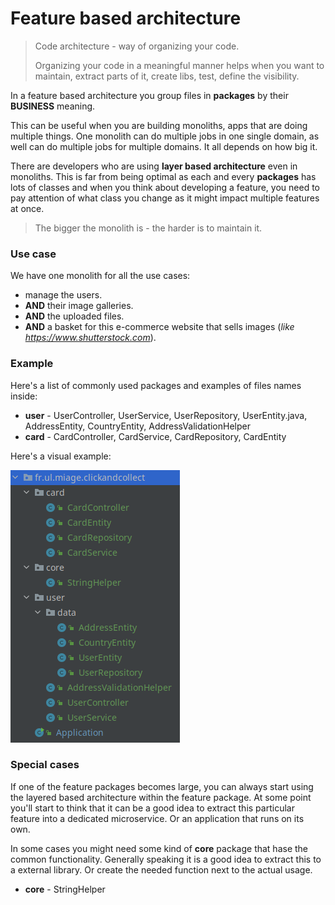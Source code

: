 # Feature based architecture

> Code architecture - way of organizing your code.
>
> Organizing your code in a meaningful manner helps when you want to
> maintain, extract parts of it, create libs, test, define the visibility.

In a feature based architecture you group files in __packages__ by their __BUSINESS__ meaning.

This can be useful when you are building monoliths, apps that are doing multiple things.
One monolith can do multiple jobs in one single domain, as well can do multiple jobs for multiple domains.
It all depends on how big it. 

There are developers who are using __layer based architecture__ even in monoliths. This is far from being optimal
as each and every __packages__ has lots of classes and when you think about developing a feature, you need to pay 
attention of what class you change as it might impact multiple features at once.

> The bigger the monolith is - the harder is to maintain it.

### Use case

We have one monolith for all the use cases:
- manage the users.
- __AND__ their image galleries.
- __AND__ the uploaded files.
- __AND__ a basket for this e-commerce website that sells images (_like https://www.shutterstock.com_).

### Example 

Here's a list of commonly used packages and examples of files names inside:

- __user__ - UserController, UserService, UserRepository, UserEntity.java, AddressEntity, CountryEntity, AddressValidationHelper
- __card__ - CardController, CardService, CardRepository, CardEntity

Here's a visual example:

![](file-tree.png)

### Special cases

If one of the feature packages becomes large, you can always start using the layered based architecture within the feature package.
At some point you'll start to think that it can be a good idea to extract this particular feature into a dedicated microservice.
Or an application that runs on its own.

In some cases you might need some kind of __core__ package that hase the common functionality.
Generally speaking it is a good idea to extract this to a external library. Or create the needed function next to the actual usage.

- __core__ - StringHelper